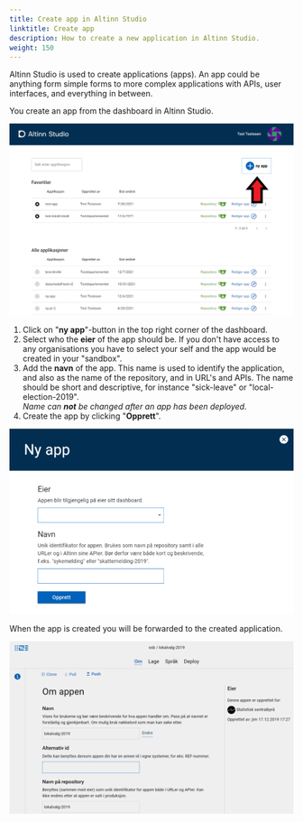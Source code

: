 ```yaml
---
title: Create app in Altinn Studio
linktitle: Create app
description: How to create a new application in Altinn Studio.
weight: 150
---
```


Altinn Studio is used to create applications (apps).
An app could be anything form simple forms to more complex applications with APIs, user interfaces, and everything in between.

You create an app from the dashboard in Altinn Studio.

![Dashboard in Altinn Studio](overview.png "Dashboard - overview")

1. Click on "**ny app**"-button in the top right corner of the dashboard.
2. Select who the **eier** of the app should be. If you don't have access to any organisations you have to select your self and the app would be created in your "sandbox".
3. Add the **navn** of the app. This name is used to identify the application, and also as the name of the repository, and in URL's and APIs.
   The name should be short and descriptive, for instance "sick-leave" or "local-election-2019".  
    _Name can **not** be changed after an app has been deployed._
4. Create the app by clicking "**Opprett**".

![New app popup](new-app.png "Create new app")

When the app is created you will be forwarded to the created application.

![App created](app-created.png "App created")
